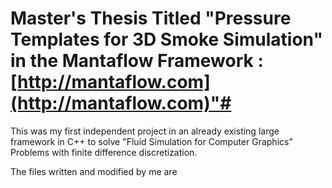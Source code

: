 # Master's Thesis Titled "Pressure Templates for 3D Smoke Simulation" in the Mantaflow Framework : [http://mantaflow.com](http://mantaflow.com)"#

This was my first independent project in an already existing large framework in C++ to solve "Fluid Simulation for Computer Graphics" Problems with finite difference discretization. 

The files written and modified by me are
